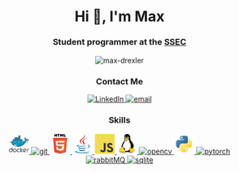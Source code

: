 <h1 align="center">Hi 👋, I'm Max</h1>

<h3 align="center">Student programmer at the <a href="https://www.ssec.wisc.edu/">SSEC</a></h3>

<p align="center"><img align="center" src="https://github-readme-stats.vercel.app/api/top-langs?username=max-drexler&show_icons=true&locale=en&layout=compact" alt="max-drexler" /></p>

<h3 align="center">Contact Me</h3>
<p align="center">
  <a href="https://www.linkedin.com/in/max-drexler/">
    <img alt="LinkedIn" src="https://img.shields.io/badge/-Max_Drexler-blue?style=flat-square&logo=Linkedin&logoColor=white&link=https://www.linkedin.com/in/max-drexler/">
  </a>
  <a href="mailto:mndrexler@wisc.edu">
    <img alt="email" src="https://img.shields.io/badge/-mndrexler@wisc.edu-c14438?style=flat-square&logo=Gmail&logoColor=white&link=mailto:mndrexler@wisc.edu">
  </a>
</p>

<h3 align="center">Skills</h3>
<p align="center"> <a href="https://www.docker.com/" target="_blank" rel="noreferrer"> <img src="https://raw.githubusercontent.com/devicons/devicon/master/icons/docker/docker-original-wordmark.svg" alt="docker" width="40" height="40"/> </a> <a href="https://git-scm.com/" target="_blank" rel="noreferrer"> <img src="https://www.vectorlogo.zone/logos/git-scm/git-scm-icon.svg" alt="git" width="40" height="40"/> </a> <a href="https://www.w3.org/html/" target="_blank" rel="noreferrer"> <img src="https://raw.githubusercontent.com/devicons/devicon/master/icons/html5/html5-original-wordmark.svg" alt="html5" width="40" height="40"/> </a> <a href="https://www.java.com" target="_blank" rel="noreferrer"> <img src="https://raw.githubusercontent.com/devicons/devicon/master/icons/java/java-original.svg" alt="java" width="40" height="40"/> </a> <a href="https://developer.mozilla.org/en-US/docs/Web/JavaScript" target="_blank" rel="noreferrer"> <img src="https://raw.githubusercontent.com/devicons/devicon/master/icons/javascript/javascript-original.svg" alt="javascript" width="40" height="40"/> </a> <a href="https://www.linux.org/" target="_blank" rel="noreferrer"> <img src="https://raw.githubusercontent.com/devicons/devicon/master/icons/linux/linux-original.svg" alt="linux" width="40" height="40"/> </a> <a href="https://opencv.org/" target="_blank" rel="noreferrer"> <img src="https://www.vectorlogo.zone/logos/opencv/opencv-icon.svg" alt="opencv" width="40" height="40"/> </a> <a href="https://www.python.org" target="_blank" rel="noreferrer"> <img src="https://raw.githubusercontent.com/devicons/devicon/master/icons/python/python-original.svg" alt="python" width="40" height="40"/> </a> <a href="https://pytorch.org/" target="_blank" rel="noreferrer"> <img src="https://www.vectorlogo.zone/logos/pytorch/pytorch-icon.svg" alt="pytorch" width="40" height="40"/> </a> <a href="https://www.rabbitmq.com" target="_blank" rel="noreferrer"> <img src="https://www.vectorlogo.zone/logos/rabbitmq/rabbitmq-icon.svg" alt="rabbitMQ" width="40" height="40"/> </a> <a href="https://www.sqlite.org/" target="_blank" rel="noreferrer"> <img src="https://www.vectorlogo.zone/logos/sqlite/sqlite-icon.svg" alt="sqlite" width="40" height="40"/> </a> </p>
